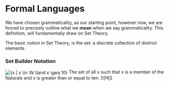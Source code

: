 # Formal Languages

We have chosen grammaticality, as our starting point, however now, we are forced to precisely outline what we **mean** when we say grammaticality. This definition, will fundamentally draw on Set Theory.

The basic notion in Set Theory, is the set: a discrete collection of distinct elements.
### Set Builder Notation
<img align="center" src="https://i.upmath.me/svg/%7Bx%20%7C%20x%20%5Cin%20%5CN%20%5Cland%20x%20%5Cgeq%2010%7D" alt="{x | x \in \N \land x \geq 10}" />
The set of all x such that x is a member of the Naturals and x is greater than or equal to ten. (![f4])

[f4]: http://chart.apis.google.com/chart?cht=tx&chl={[10,\infty]}
[f5]: http://chart.apis.google.com/chart?cht=tx&chl=\huge{\N\;\land}